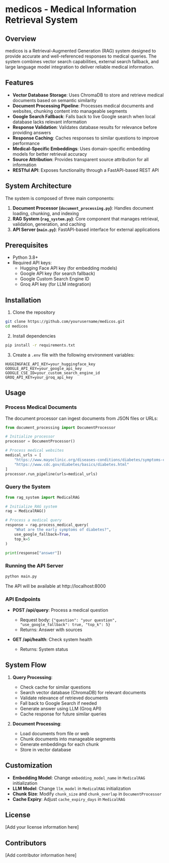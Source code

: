 # medicos - Medical Information Retrieval System

## Overview

medicos is a Retrieval-Augmented Generation (RAG) system designed to provide accurate and well-referenced responses to medical queries. The system combines vector search capabilities, external search fallback, and large language model integration to deliver reliable medical information.

## Features

- **Vector Database Storage**: Uses ChromaDB to store and retrieve medical documents based on semantic similarity
- **Document Processing Pipeline**: Processes medical documents and websites, chunking content into manageable segments
- **Google Search Fallback**: Falls back to live Google search when local database lacks relevant information
- **Response Validation**: Validates database results for relevance before providing answers
- **Response Caching**: Caches responses to similar questions to improve performance
- **Medical-Specific Embeddings**: Uses domain-specific embedding models for better retrieval accuracy
- **Source Attribution**: Provides transparent source attribution for all information
- **RESTful API**: Exposes functionality through a FastAPI-based REST API

## System Architecture

The system is composed of three main components:

1. **Document Processor (`document_processing.py`)**: Handles document loading, chunking, and indexing
2. **RAG System (`rag_system.py`)**: Core component that manages retrieval, validation, generation, and caching
3. **API Server (`main.py`)**: FastAPI-based interface for external applications

## Prerequisites

- Python 3.8+
- Required API keys:
  - Hugging Face API key (for embedding models)
  - Google API key (for search fallback)
  - Google Custom Search Engine ID
  - Groq API key (for LLM integration)

## Installation

1. Clone the repository
```bash
git clone https://github.com/yourusername/medicos.git
cd medicos
```

2. Install dependencies
```bash
pip install -r requirements.txt
```

3. Create a `.env` file with the following environment variables:
```
HUGGINGFACE_API_KEY=your_huggingface_key
GOOGLE_API_KEY=your_google_api_key
GOOGLE_CSE_ID=your_custom_search_engine_id
GROQ_API_KEY=your_groq_api_key
```

## Usage

### Process Medical Documents

The document processor can ingest documents from JSON files or URLs:

```python
from document_processing import DocumentProcessor

# Initialize processor
processor = DocumentProcessor()

# Process medical websites
medical_urls = [
    "https://www.mayoclinic.org/diseases-conditions/diabetes/symptoms-causes/syc-20371444",
    "https://www.cdc.gov/diabetes/basics/diabetes.html"
]
processor.run_pipeline(urls=medical_urls)
```

### Query the System

```python
from rag_system import MedicalRAG

# Initialize RAG system
rag = MedicalRAG()

# Process a medical query
response = rag.process_medical_query(
    "What are the early symptoms of diabetes?",
    use_google_fallback=True,
    top_k=5
)

print(response["answer"])
```

### Running the API Server

```bash
python main.py
```

The API will be available at http://localhost:8000

### API Endpoints

- **POST /api/query**: Process a medical question
  - Request body: `{"question": "your question", "use_google_fallback": true, "top_k": 5}`
  - Returns: Answer with sources

- **GET /api/health**: Check system health
  - Returns: System status

## System Flow

1. **Query Processing**:
   - Check cache for similar questions
   - Search vector database (ChromaDB) for relevant documents
   - Validate relevance of retrieved documents
   - Fall back to Google Search if needed
   - Generate answer using LLM (Groq API)
   - Cache response for future similar queries

2. **Document Processing**:
   - Load documents from file or web
   - Chunk documents into manageable segments
   - Generate embeddings for each chunk
   - Store in vector database

## Customization

- **Embedding Model**: Change `embedding_model_name` in `MedicalRAG` initialization
- **LLM Model**: Change `llm_model` in `MedicalRAG` initialization
- **Chunk Size**: Modify `chunk_size` and `chunk_overlap` in `DocumentProcessor`
- **Cache Expiry**: Adjust `cache_expiry_days` in `MedicalRAG`

## License

[Add your license information here]

## Contributors

[Add contributor information here]